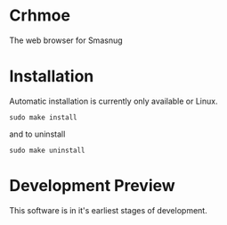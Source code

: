 # Crhmoe
The web browser for Smasnug
# Installation
Automatic installation is currently only available or Linux.
```
sudo make install
```
and to uninstall 
```
sudo make uninstall
```
# Development Preview
This software is in it's earliest stages of development.
